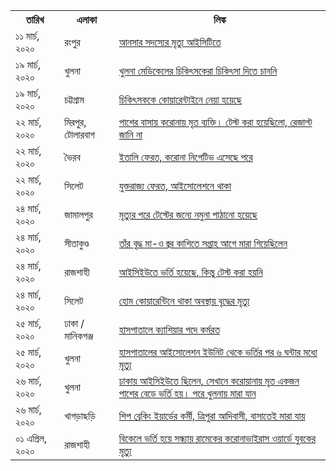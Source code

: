 <table>
  <tr>
    <th>তারিখ</th>
    <th>এলাকা</th>
    <th>লিঙ্ক</th>
  </tr>
  <tr>
    <td>১১ মার্চ, ২০২০</td>
    <td>রংপুর</td>
    <td><a href="https://www.dhakatribune.com/bangladesh/dhaka/2020/03/18/death-of-ansar-member-prompts-coronavirus-panic-at-bcc?fbclid=IwAR0uFFjPW379-0BeH2ufo4-tH4afRBwGaQgXQfSQ_U9DPjA5h1kUrijml9k" target="_blank">আনসার সদস্যের মৃত্যু আইসিটিতে</a></td>
  </tr>
  <tr>
    <td>১৯ মার্চ, ২০২০</td>
    <td>খুলনা</td>
    <td><a href="https://www.prothomalo.com/bangladesh/article/1646173" target="_blank">খুলনা মেডিকেলের চিকিৎসকেরা চিকিৎসা দিতে চাননি</a></td>
  </tr>
  <tr>
    <td>১৯ মার্চ, ২০২০</td>
    <td>চট্টগ্রাম</td>
    <td><a href="https://www.jagonews24.com/national/news/567763" target="_blank">চিকিৎসককে কোয়ারেন্টাইনে নেয়া হয়েছে</a></td>
  </tr>
  <tr>
    <td>২২ মার্চ, ২০২০</td>
    <td>মিরপুর, টোলারবাগ</td>
    <td><a href="https://www.prothomalo.com/bangladesh/article/1646386" target="_blank">পাশের বাসায় করোনায় মৃত ব্যক্তি। টেস্ট করা হয়েছিলো, রেজাল্ট জানি না</a></td>
  </tr>
  <tr>
    <td>২২ মার্চ, ২০২০</td>
    <td>ভৈরব</td>
    <td><a href="https://www.prothomalo.com/bangladesh/article/1646428" target="_blank">ইতালি ফেরত, করোনা নিগেটিভ এসেছে পরে</a></td>
  </tr>
  <tr>
    <td>২২ মার্চ, ২০২০</td>
    <td>সিলেট</td>
    <td><a href="https://www.jugantor.com/national/291764" target="_blank">যুক্তরাজ্য ফেরত, আইসোলেশনে থাকা</a></td>
  </tr>
  <tr>
    <td>২৪ মার্চ, ২০২০</td>
    <td>জামালপুর</td>
    <td><a href="https://www.bhorerkagoj.com/print-edition/2020/03/25/301406.php" target="_blank">মৃত্যুর পরে টেস্টের জন্যে নমুনা পাঠানো হয়েছে</a></td>
  </tr>
  <tr>
    <td>২৪ মার্চ, ২০২০</td>
    <td>সীতাকুণ্ড</td>
    <td><a href="https://www.prothomalo.com/bangladesh/article/1646820" target="_blank">তাঁর বৃদ্ধ মা-ও  জ্বর কাশিতে সপ্তাহ আগে মারা গিয়েছিলেন</a></td>
  </tr>
  <tr>
    <td>২৪ মার্চ, ২০২০</td>
    <td>রাজশাহী</td>
    <td><a href="http://btnews24.com.bd/archives/%E0%A6%89%E0%A6%AA%E0%A6%9C%E0%A7%87%E0%A6%B2%E0%A6%BE-%E0%A6%B8%E0%A6%82%E0%A6%AC%E0%A6%BE%E0%A6%A6/46668/" target="_blank">আইসিইউতে ভর্তি হয়েছে, কিন্তু টেস্ট করা হয়নি</a></td>
  </tr>
  <tr>
    <td>২৪ মার্চ, ২০২০</td>
    <td>সিলেট</td>
    <td><a href="https://www.sylhettoday24.news/news/details/Sylhet/96238?utm_campaign=shareaholic&utm_medium=facebook&utm_source=socialnetwork&fbclid=IwAR0eSYFHxdtjFEzTFm47o3eOziV0Qh-_VJUufaTu1eUyEeNwS14B5c8q2vs" target="_blank">হোম কোয়ারেন্টিনে থাকা অবস্থায় বৃদ্ধের মৃত্যু</a></td>
  </tr>
  <tr>
    <td>২৫ মার্চ, ২০২০</td>
    <td>ঢাকা / মানিকগঞ্জ</td>
    <td><a href="https://www.prothomalo.com/bangladesh/article/1646889" target="_blank">হাসপাতালে ক্যাশিয়ার পদে কর্মরত</a></td>
  </tr>
  <tr>
    <td>২৫ মার্চ, ২০২০</td>
    <td>খুলনা</td>
    <td><a href="https://www.thedailystar.net/2-die-fever-breathing-problems-in-khulna-khagrachhari-1886296" target="_blank">হাসপাতালের আইসোলেশন ইউনিট থেকে ভর্তির পর ৬ ঘন্টার মধ্যে মৃত্যু</a></td>
  </tr>
  <tr>
    <td>২৬ মার্চ, ২০২০</td>
    <td>খুলনা</td>
    <td><a href="https://www.banglatribune.com/country/news/615646/" target="_blank">ঢাকায় আইসিইউতে ছিলেন, সেখানে করোয়ানায় মৃত একজন পাশের বেডে ভর্তি হয়। পরে খুলনায় মারা যান</a></td>
  </tr>
  <tr>
    <td>২৬ মার্চ, ২০২০</td>
    <td>খাগড়াছড়ি</td>
    <td><a href="https://www.thedailystar.net/2-die-fever-breathing-problems-in-khulna-khagrachhari-1886296" target="_blank">শিপ ব্রেকিং ইয়ার্ডের কর্মী, ত্রিপুরা আদিবাসী, বাসাতেই মারা যায়</a></td>
  </tr>
  <tr>
    <td>০১ এপ্রিল, ২০২০</td>
    <td>রাজশাহী</td>
    <td><a href="https://bangla.dhakatribune.com/bangladesh/2020/04/01/21769/%E0%A6%AC%E0%A6%BF%E0%A6%95%E0%A7%87%E0%A6%B2%E0%A7%87-%E0%A6%AD%E0%A6%B0%E0%A7%8D%E0%A6%A4%E0%A6%BF-%E0%A6%B9%E0%A7%9F%E0%A7%87-%E0%A6%B8%E0%A6%A8%E0%A7%8D%E0%A6%A7%E0%A7%8D%E0%A6%AF%E0%A6%BE%E0%A7%9F-%E0%A6%B0%E0%A6%BE%E0%A6%AE%E0%A7%87%E0%A6%95%E0%A7%87%E0%A6%B0-%E0%A6%95%E0%A6%B0%E0%A7%8B%E0%A6%A8%E0%A6%BE%E0%A6%AD%E0%A6%BE%E0%A6%87%E0%A6%B0%E0%A6%BE%E0%A6%B8-%E0%A6%93%E0%A7%9F%E0%A6%BE%E0%A6%B0%E0%A7%8D%E0%A6%A1%E0%A7%87-%E0%A6%AF%E0%A7%81%E0%A6%AC%E0%A6%95%E0%A7%87%E0%A6%B0-%E0%A6%AE%E0%A7%83%E0%A6%A4%E0%A7%8D%E0%A6%AF%E0%A7%81" target="_blank">বিকেলে ভর্তি হয়ে সন্ধ্যায় রামেকের করোনাভাইরাস ওয়ার্ডে যুবকের মৃত্যু</a></td>
  </tr>
</table>